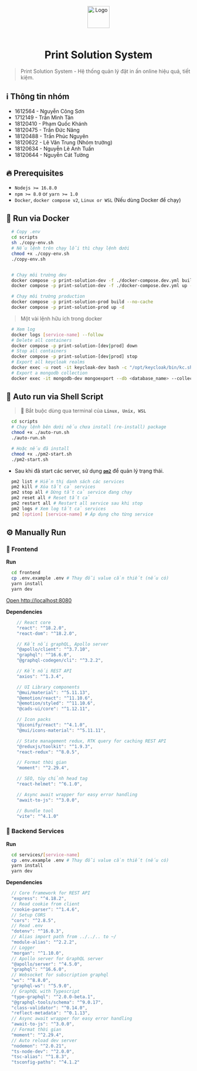 <div  align="center">
  <img src="https://res.cloudinary.com/dynonary/image/upload/v1678890436/print-solution/logo.png" width="60px" alt="Logo" />
</div>

<br />
<h1 align="center">Print Solution System</h1>

> Print Solution System - Hệ thống quản lý đặt in ấn online hiệu quả, tiết kiệm.

## ℹ️ Thông tin nhóm

- 1612564 - Nguyễn Công Sơn
- 1712149 - Trần Minh Tân
- 18120410 - Phạm Quốc Khánh
- 18120475 - Trần Đức Năng
- 18120488 - Trần Phúc Nguyên
- 18120622 - Lê Văn Trung (Nhóm trưởng)
- 18120634 - Nguyễn Lê Anh Tuấn
- 18120644 - Nguyễn Cát Tường

## 🔥 Prerequisites

- `Nodejs >= 16.8.0`
- `npm >= 8.0` or `yarn >= 1.0`
- `Docker`, `docker compose v2`, `Linux or WSL` (Nếu dùng Docker để chạy)

## 🚀 Run via Docker

```sh
  # Copy .env
  cd scripts
  sh ./copy-env.sh
  # Nếu lệnh trên chạy lỗi thì chạy lệnh dưới
  chmod +x ./copy-env.sh
  ./copy-env.sh
```

```sh

  # Chạy môi trường dev
  docker compose -p print-solution-dev -f ./docker-compose.dev.yml build --no-cache
  docker compose -p print-solution-dev -f ./docker-compose.dev.yml up -d

  # Chạy môi trường production
  docker compose -p print-solution-prod build --no-cache
  docker compose -p print-solution-prod up -d
```

> Một vài lệnh hữu ích trong docker

```sh
  # Xem log
  docker logs [service-name] --follow
  # Delete all containers
  docker compose -p print-solution-[dev|prod] down
  # Stop all containers
  docker compose -p print-solution-[dev|prod] stop
  # Export all keycloak realms
  docker exec -u root -it keycloak-dev bash -c "/opt/keycloak/bin/kc.sh export --file /opt/keycloak/data/import/realms.json --users same_file"
  # Export a mongodb collection
  docker exec -it mongodb-dev mongoexport --db <database_name> --collection <collection_name> --out /mongo-export/<filename.json>
```

## 📃 Auto run via Shell Script

> 🐧 Bắt buộc dùng qua terminal của **`Linux, Unix, WSL`**

```sh
  cd scripts
  # Chạy lệnh bên dưới nếu chưa install (re-install) package
  chmod +x ./auto-run.sh
  ./auto-run.sh

  # Hoặc nếu đã install
  chmod +x ./pm2-start.sh
  ./pm2-start.sh
```

- Sau khi đã start các server, sử dụng **[`pm2`](https://pm2.keymetrics.io/docs/usage/quick-start/)** để quản lý trạng thái.

```sh
  pm2 list # Hiển thị danh sách các services
  pm2 kill # Xóa tất cả services
  pm2 stop all # Dừng tất cả service đang chạy
  pm2 reset all # Reset tất cả
  pm2 restart all # Restart all service sau khi stop
  pm2 logs # Xem log tất cả services
  pm2 [option] [service-name] # Áp dụng cho từng service
```

## ⚙️ Manually Run

### 💫 Frontend

**Run**

```sh
  cd frontend
  cp .env.example .env # Thay đỗi value cần thiết (nếu có)
  yarn install
  yarn dev
```

[Open http://localhost:8080](http://localhost:8000)

**Dependencies**

```js
    // React core
    "react": "^18.2.0",
    "react-dom": "^18.2.0",

    // Kết nối graphQL, Apollo server
    "@apollo/client": "^3.7.10",
    "graphql": "^16.6.0",
    "@graphql-codegen/cli": "^3.2.2",

    // Kết nối REST API
    "axios": "^1.3.4",

    // UI Library components
    "@mui/material": "^5.11.13",
    "@emotion/react": "^11.10.6",
    "@emotion/styled": "^11.10.6",
    "@cads-ui/core": "^1.12.11",

    // Icon packs
    "@iconify/react": "^4.1.0",
    "@mui/icons-material": "^5.11.11",

    // State management redux, RTK query for caching REST API
    "@reduxjs/toolkit": "^1.9.3",
    "react-redux": "^8.0.5",

    // Format thời gian
    "moment": "^2.29.4",

    // SEO, tùy chỉnh head tag
    "react-helmet": "^6.1.0",

    // Async await wrapper for easy error handling
    "await-to-js": "^3.0.0",

    // Bundle tool
    "vite": "^4.1.0"
```

### 🔐 Backend Services

**Run**

```sh
  cd services/[service-name]
  cp .env.example .env # Thay đỗi value cần thiết (nếu có)
  yarn install
  yarn dev
```

**Dependencies**

```js
  // Core framework for REST API
  "express": "^4.18.2",
  // Read cookie from client
  "cookie-parser": "^1.4.6",
  // Setup CORS
  "cors": "^2.8.5",
  // Read .env
  "dotenv": "^16.0.3",
  // Alias import path from ../../.. to ~/
  "module-alias": "^2.2.2",
  // Logger
  "morgan": "^1.10.0",
  // Apollo server for GraphQL server
  "@apollo/server": "^4.5.0",
  "graphql": "^16.6.0",
  // Websocket for subscription graphql
  "ws": "^8.8.0",
  "graphql-ws": "^5.9.0",
  // GraphQL with Typescript
  "type-graphql": "^2.0.0-beta.1",
  "@graphql-tools/schema": "^9.0.17",
  "class-validator": "^0.14.0",
  "reflect-metadata": "^0.1.13",
  // Async await wrapper for easy error handling
  "await-to-js": "^3.0.0",
  // Format thời gian
  "moment": "^2.29.4",
  // Auto reload dev server
  "nodemon": "^2.0.21",
  "ts-node-dev": "^2.0.0",
  "tsc-alias": "^1.8.3",
  "tsconfig-paths": "^4.1.2"
```
